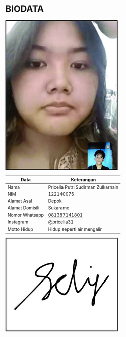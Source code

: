 # BIODATA

![Foto](075_foto.jpg)

| Data            | Keterangan |
| --------------- | ------------- |
| Nama            | Pricelia Putri Sudirman Zulkarnain  |
| NIM             | 122140075 |
| Alamat Asal     | Depok |
| Alamat Domisili | Sukarame |
| Nomor Whatsapp  | [081387141801](https://wa.me/+6281387141801) |
| Instagram       | [@pricelia31](https://instagram.com/pricelia31) |
| Motto Hidup     | Hidup seperti air mengalir |

![TTD](075_ttd.jpg)

